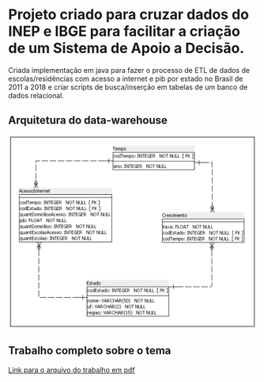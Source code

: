 # Projeto criado para cruzar dados do INEP e IBGE para facilitar a criação de um Sistema de Apoio a Decisão.
Criada implementação em java para fazer o processo de ETL de dados de escolas/residências com acesso a internet e pib por estado no Brasil de 2011 a 2018 e criar scripts de busca/inserção em tabelas de um banco de dados relacional.

## Arquitetura do data-warehouse
![Data-Warehouse-Arquitecture](/src/main/resources/images/data-warehouse-architecture.png)

## Trabalho completo sobre o tema
[Link para o arquivo do trabalho em pdf](/src/main/resources/pdf/trabalho-prático-docx.pdf)


